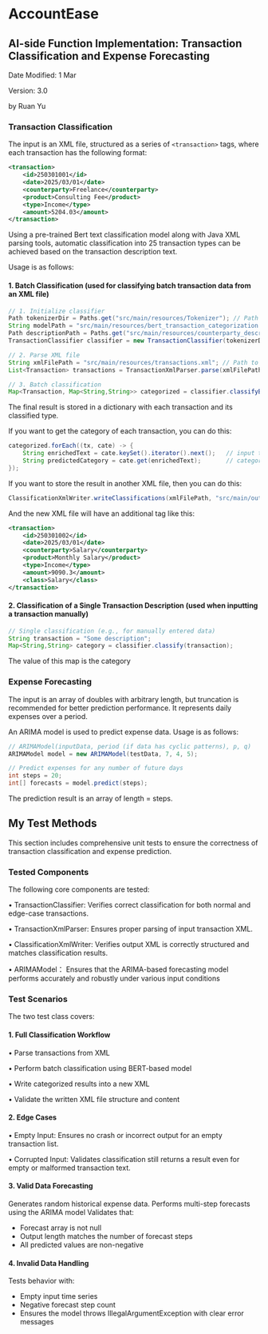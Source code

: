 # AccountEase

## AI-side Function Implementation: Transaction Classification and Expense Forecasting

Date Modified: 1 Mar

Version: 3.0

by Ruan Yu

### Transaction Classification

The input is an XML file, structured as a series of `<transaction>` tags, where each transaction has the following format:

```xml
<transaction>
    <id>250301001</id>
    <date>2025/03/01</date>
    <counterparty>Freelance</counterparty>
    <product>Consulting Fee</product>
    <type>Income</type>
    <amount>5204.03</amount>
</transaction>
```

Using a pre-trained Bert text classification model along with Java XML parsing tools, automatic classification into 25 transaction types can be achieved based on the transaction description text.

Usage is as follows:
#### 1.	Batch Classification (used for classifying batch transaction data from an XML file)

```java
// 1. Initialize classifier
Path tokenizerDir = Paths.get("src/main/resources/Tokenizer"); // Path to the model's tokenizer
String modelPath = "src/main/resources/bert_transaction_categorization.onnx"; // Path to the model
Path descriptionPath = Paths.get("src/main/resources/counterparty_description.json"); //Path to the merchant description
TransactionClassifier classifier = new TransactionClassifier(tokenizerDir, modelPath, descriptionPath);

// 2. Parse XML file
String xmlFilePath = "src/main/resources/transactions.xml"; // Path to transaction record file
List<Transaction> transactions = TransactionXmlParser.parse(xmlFilePath);

// 3. Batch classification
Map<Transaction, Map<String,String>> categorized = classifier.classifyBatch(transactions);
```
The final result is stored in a dictionary with each transaction and its classified type.

If you want to get the category of each transaction, you can do this:
```java
categorized.forEach((tx, cate) -> {
    String enrichedText = cate.keySet().iterator().next();   // input text to the model
    String predictedCategory = cate.get(enrichedText);       // category
});
```

If you want to store the result in another XML file, then you can do this:
```java
ClassificationXmlWriter.writeClassifications(xmlFilePath, "src/main/output/classified_transactions.xml" ,categorized);
```
And the new XML file will have an additional tag <class> like this:
```xml
<transaction>
    <id>250301002</id>
    <date>2025/03/01</date>
    <counterparty>Salary</counterparty>
    <product>Monthly Salary</product>
    <type>Income</type>
    <amount>9090.3</amount>
    <class>Salary</class>
</transaction>
```

#### 2.	Classification of a Single Transaction Description (used when inputting a transaction manually)

```java
// Single classification (e.g., for manually entered data)
String transaction = "Some description";
Map<String,String> category = classifier.classify(transaction);
```
The value of this map is the category

### Expense Forecasting

The input is an array of doubles with arbitrary length, but truncation is recommended for better prediction performance. It represents daily expenses over a period.

An ARIMA model is used to predict expense data. Usage is as follows:

```java
// ARIMAModel(inputData, period (if data has cyclic patterns), p, q)
ARIMAModel model = new ARIMAModel(testData, 7, 4, 5);

// Predict expenses for any number of future days
int steps = 20;
int[] forecasts = model.predict(steps);
```

The prediction result is an array of length = steps.

## My Test Methods

This section includes comprehensive unit tests to ensure the correctness of transaction classification and expense prediction.

### Tested Components

The following core components are tested:

•	TransactionClassifier: Verifies correct classification for both normal and edge-case transactions.

•	TransactionXmlParser: Ensures proper parsing of input transaction XML.

•	ClassificationXmlWriter: Verifies output XML is correctly structured and matches classification results.

•   ARIMAModel： Ensures that the ARIMA-based forecasting model performs accurately and robustly under various input conditions

### Test Scenarios

The two test class  covers:
#### 1.	Full Classification Workflow
•	Parse transactions from XML

•	Perform batch classification using BERT-based model

•	Write categorized results into a new XML

•	Validate the written XML file structure and content

#### 2.	Edge Cases
•	Empty Input: Ensures no crash or incorrect output for an empty transaction list.

•	Corrupted Input: Validates classification still returns a result even for empty or malformed transaction text.

#### 3.	Valid Data Forecasting
Generates random historical expense data. Performs multi-step forecasts using the ARIMA model 
Validates that:
-	Forecast array is not null
-	Output length matches the number of forecast steps
-	All predicted values are non-negative
#### 4.	Invalid Data Handling

Tests behavior with:
- Empty input time series
- Negative forecast step count
- Ensures the model throws IllegalArgumentException with clear error messages



